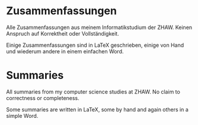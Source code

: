 # Zusammenfassungen
Alle Zusammenfassungen aus meinem Informatikstudium der ZHAW. Keinen Anspruch auf Korrektheit oder Vollständigkeit.

Einige Zusammenfassungen sind in LaTeX geschrieben, einige von Hand und wiederum andere in einem einfachen Word. 

# Summaries
All summaries from my computer science studies at ZHAW. No claim to correctness or completeness.

Some summaries are written in LaTeX, some by hand and again others in a simple Word. 
